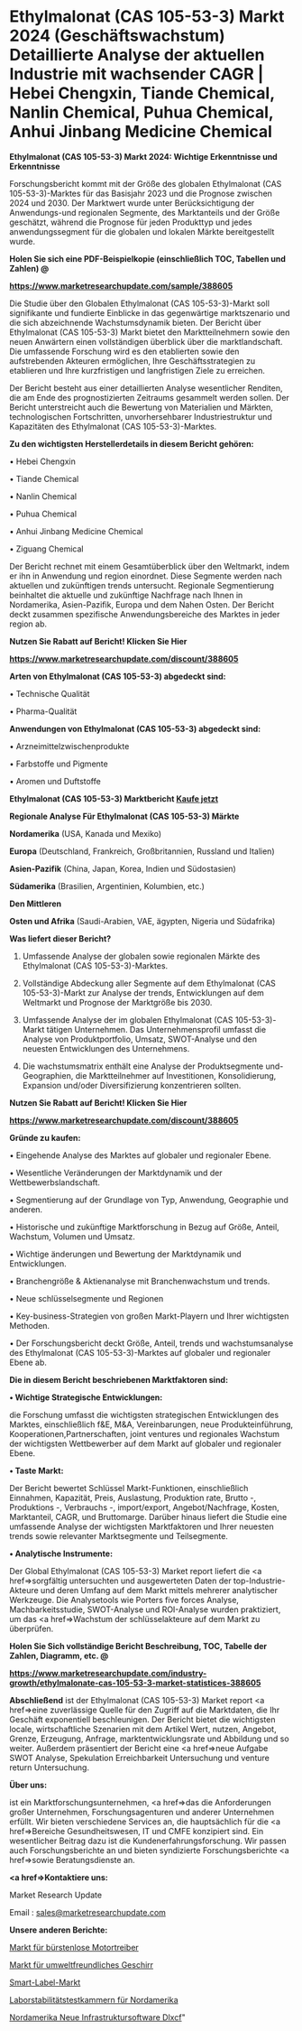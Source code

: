 # Ethylmalonat (CAS 105-53-3) Markt 2024 (Geschäftswachstum) Detaillierte Analyse der aktuellen Industrie mit wachsender CAGR | Hebei Chengxin, Tiande Chemical, Nanlin Chemical, Puhua Chemical, Anhui Jinbang Medicine Chemical

<strong>Ethylmalonat (CAS 105-53-3) Markt 2024: Wichtige Erkenntnisse und Erkenntnisse</strong>

Forschungsbericht kommt mit der Größe des globalen Ethylmalonat (CAS 105-53-3)-Marktes für das Basisjahr 2023 und die Prognose zwischen 2024 und 2030. Der Marktwert wurde unter Berücksichtigung der Anwendungs-und regionalen Segmente, des Marktanteils und der Größe geschätzt, während die Prognose für jeden Produkttyp und jedes anwendungssegment für die globalen und lokalen Märkte bereitgestellt wurde.



<strong>Holen Sie sich eine PDF-Beispielkopie (einschließlich TOC, Tabellen und Zahlen) @
</strong>

<strong><a href=https://www.marketresearchupdate.com/sample/388605>

<strong>https://www.marketresearchupdate.com/sample/388605</u></font></a></strong></strong>

Die Studie über den Globalen Ethylmalonat (CAS 105-53-3)-Markt soll signifikante und fundierte Einblicke in das gegenwärtige marktszenario und die sich abzeichnende Wachstumsdynamik bieten. Der Bericht über Ethylmalonat (CAS 105-53-3) Markt bietet den Marktteilnehmern sowie den neuen Anwärtern einen vollständigen überblick über die marktlandschaft. Die umfassende Forschung wird es den etablierten sowie den aufstrebenden Akteuren ermöglichen, Ihre Geschäftsstrategien zu etablieren und Ihre kurzfristigen und langfristigen Ziele zu erreichen.

Der Bericht besteht aus einer detaillierten Analyse wesentlicher Renditen, die am Ende des prognostizierten Zeitraums gesammelt werden sollen. Der Bericht unterstreicht auch die Bewertung von Materialien und Märkten, technologischen Fortschritten, unvorhersehbarer Industriestruktur und Kapazitäten des Ethylmalonat (CAS 105-53-3)-Marktes.



<strong>Zu den wichtigsten Herstellerdetails in diesem Bericht gehören:</strong>

• Hebei Chengxin

• Tiande Chemical

• Nanlin Chemical

• Puhua Chemical

• Anhui Jinbang Medicine Chemical

• Ziguang Chemical

Der Bericht rechnet mit einem Gesamtüberblick über den Weltmarkt, indem er ihn in Anwendung und region einordnet. Diese Segmente werden nach aktuellen und zukünftigen trends untersucht. Regionale Segmentierung beinhaltet die aktuelle und zukünftige Nachfrage nach Ihnen in Nordamerika, Asien-Pazifik, Europa und dem Nahen Osten. Der Bericht deckt zusammen spezifische Anwendungsbereiche des Marktes in jeder region ab.



<strong>Nutzen Sie Rabatt auf Bericht! Klicken Sie Hier
</strong>

<strong><a href=https://www.marketresearchupdate.com/discount/388605>https://www.marketresearchupdate.com/discount/388605</b></u></font></strong></a>



<strong>Arten von Ethylmalonat (CAS 105-53-3) abgedeckt sind:</strong>

• Technische Qualität

• Pharma-Qualität



<strong>Anwendungen von Ethylmalonat (CAS 105-53-3) abgedeckt sind:</strong>

• Arzneimittelzwischenprodukte

• Farbstoffe und Pigmente

• Aromen und Duftstoffe



<strong>Ethylmalonat (CAS 105-53-3) Marktbericht <a href=https://www.marketresearchupdate.com/buynow/388605>Kaufe jetzt</a></strong>



<strong>Regionale Analyse Für Ethylmalonat (CAS 105-53-3) Märkte</strong>



<strong>Nordamerika</strong> (USA, Kanada und Mexiko)



<strong>Europa</strong> (Deutschland, Frankreich, Großbritannien, Russland und Italien)



<strong>Asien-Pazifik</strong> (China, Japan, Korea, Indien und Südostasien)



<strong>Südamerika</strong> (Brasilien, Argentinien, Kolumbien, etc.)



<strong>Den Mittleren</strong> 

<strong>Osten und Afrika</strong> (Saudi-Arabien, VAE, ägypten, Nigeria und Südafrika)



<strong>Was liefert dieser Bericht?</strong>

1. Umfassende Analyse der globalen sowie regionalen Märkte des Ethylmalonat (CAS 105-53-3)-Marktes.

2. Vollständige Abdeckung aller Segmente auf dem Ethylmalonat (CAS 105-53-3)-Markt zur Analyse der trends, Entwicklungen auf dem Weltmarkt und Prognose der Marktgröße bis 2030.

3. Umfassende Analyse der im globalen Ethylmalonat (CAS 105-53-3)-Markt tätigen Unternehmen. Das Unternehmensprofil umfasst die Analyse von Produktportfolio, Umsatz, SWOT-Analyse und den neuesten Entwicklungen des Unternehmens.

4. Die wachstumsmatrix enthält eine Analyse der Produktsegmente und-Geographien, die Marktteilnehmer auf Investitionen, Konsolidierung, Expansion und/oder Diversifizierung konzentrieren sollten.



<strong>Nutzen Sie Rabatt auf Bericht! Klicken Sie Hier
</strong>

<strong><a href=https://www.marketresearchupdate.com/discount/388605>https://www.marketresearchupdate.com/discount/388605</b></u></font></strong></a>



<strong>Gründe zu kaufen:</strong>

• Eingehende Analyse des Marktes auf globaler und regionaler Ebene.

• Wesentliche Veränderungen der Marktdynamik und der Wettbewerbslandschaft.

• Segmentierung auf der Grundlage von Typ, Anwendung, Geographie und anderen.

• Historische und zukünftige Marktforschung in Bezug auf Größe, Anteil, Wachstum, Volumen und Umsatz.

• Wichtige änderungen und Bewertung der Marktdynamik und Entwicklungen.

• Branchengröße &amp; Aktienanalyse mit Branchenwachstum und trends.

• Neue schlüsselsegmente und Regionen

• Key-business-Strategien von großen Markt-Playern und Ihrer wichtigsten Methoden.

• Der Forschungsbericht deckt Größe, Anteil, trends und wachstumsanalyse des Ethylmalonat (CAS 105-53-3)-Marktes auf globaler und regionaler Ebene ab.



<strong>Die in diesem Bericht beschriebenen Marktfaktoren sind:</strong>



<strong>• Wichtige Strategische Entwicklungen:</strong>

die Forschung umfasst die wichtigsten strategischen Entwicklungen des Marktes, einschließlich f&amp;E, M&amp;A, Vereinbarungen, neue Produkteinführung, Kooperationen,Partnerschaften, joint ventures und regionales Wachstum der wichtigsten Wettbewerber auf dem Markt auf globaler und regionaler Ebene.



<strong>• Taste Markt:</strong>

Der Bericht bewertet Schlüssel Markt-Funktionen, einschließlich Einnahmen, Kapazität, Preis, Auslastung, Produktion rate, Brutto -, Produktions -, Verbrauchs -, import/export, Angebot/Nachfrage, Kosten, Marktanteil, CAGR, und Bruttomarge. Darüber hinaus liefert die Studie eine umfassende Analyse der wichtigsten Marktfaktoren und Ihrer neuesten trends sowie relevanter Marktsegmente und Teilsegmente.



<strong>• Analytische Instrumente:</strong>

Der Global Ethylmalonat (CAS 105-53-3) Market report liefert die <a href=>sorgf</a>ältig untersuchten und ausgewerteten Daten der top-Industrie-Akteure und deren Umfang auf dem Markt mittels mehrerer analytischer Werkzeuge. Die Analysetools wie Porters five forces Analyse, Machbarkeitsstudie, SWOT-Analyse und ROI-Analyse wurden praktiziert, um das <a href=>Wachstum</a> der schlüsselakteure auf dem Markt zu überprüfen.



<strong>Holen Sie Sich vollständige Bericht Beschreibung, TOC, Tabelle der Zahlen, Diagramm, etc. @ </strong>

<strong><a href=https://www.marketresearchupdate.com/industry-growth/ethylmalonate-cas-105-53-3-market-statistices-388605>https://www.marketresearchupdate.com/industry-growth/ethylmalonate-cas-105-53-3-market-statistices-388605</a></font></strong>



<strong>Abschließend</strong> ist der Ethylmalonat (CAS 105-53-3) Market report <a href=>eine</a> zuverlässige Quelle für den Zugriff auf die Marktdaten, die Ihr Geschäft exponentiell beschleunigen. Der Bericht bietet die wichtigsten locale, wirtschaftliche Szenarien mit dem Artikel Wert, nutzen, Angebot, Grenze, Erzeugung, Anfrage, marktentwicklungsrate und Abbildung und so weiter. Außerdem präsentiert der Bericht eine <a href=>neue</a> Aufgabe SWOT Analyse, Spekulation Erreichbarkeit Untersuchung und venture return Untersuchung.



<strong>Über uns:</strong>

 ist ein Marktforschungsunternehmen, <a href=>das</a> die Anforderungen großer Unternehmen, Forschungsagenturen und anderer Unternehmen erfüllt. Wir bieten verschiedene Services an, die hauptsächlich für die <a href=>Bereiche</a> Gesundheitswesen, IT und CMFE konzipiert sind. Ein wesentlicher Beitrag dazu ist die Kundenerfahrungsforschung. Wir passen auch Forschungsberichte an und bieten syndizierte Forschungsberichte <a href=>sowie</a> Beratungsdienste an.



<strong><a href=>Kontaktiere uns:</a></strong>

Market Research Update

Email : sales@marketresearchupdate.com



<strong>Unsere anderen Berichte:</strong>

<a href=https://www.linkedin.com/pulse/brushed-brushless-motor-driver-market-has-huge>Markt für bürstenlose Motortreiber</a>

<a href=https://www.linkedin.com/pulse/eco-friendly-tableware-market-size-trends-consumption>Markt für umweltfreundliches Geschirr</a>

<a href=https://www.linkedin.com/pulse/smart-label-market-2023-remarking-enormous>Smart-Label-Markt</a>

<a href=https://www.linkedin.com/pulse/north-america-laboratory-stability-test-chambers>Laborstabilitätstestkammern für Nordamerika</a>

<a href=https://www.linkedin.com/pulse/north-america-new-infrastructure-software-dlxcf/>Nordamerika Neue Infrastruktursoftware Dlxcf</a>"
